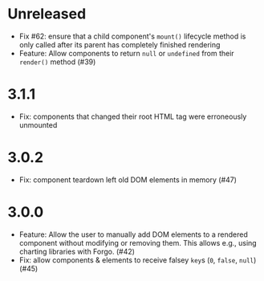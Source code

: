 # Unreleased
- Fix #62: ensure that a child component's `mount()` lifecycle method is only called after its parent has completely finished rendering
- Feature: Allow components to return `null` or `undefined` from their `render()` method (#39)

# 3.1.1
- Fix: components that changed their root HTML tag were erroneously unmounted

# 3.0.2
- Fix: component teardown left old DOM elements in memory (#47)

# 3.0.0

- Feature: Allow the user to manually add DOM elements to a rendered component without modifying or removing them. This allows e.g., using charting libraries with Forgo. (#42)
- Fix: allow components & elements to receive falsey `key`s (`0`, `false`, `null`) (#45)

